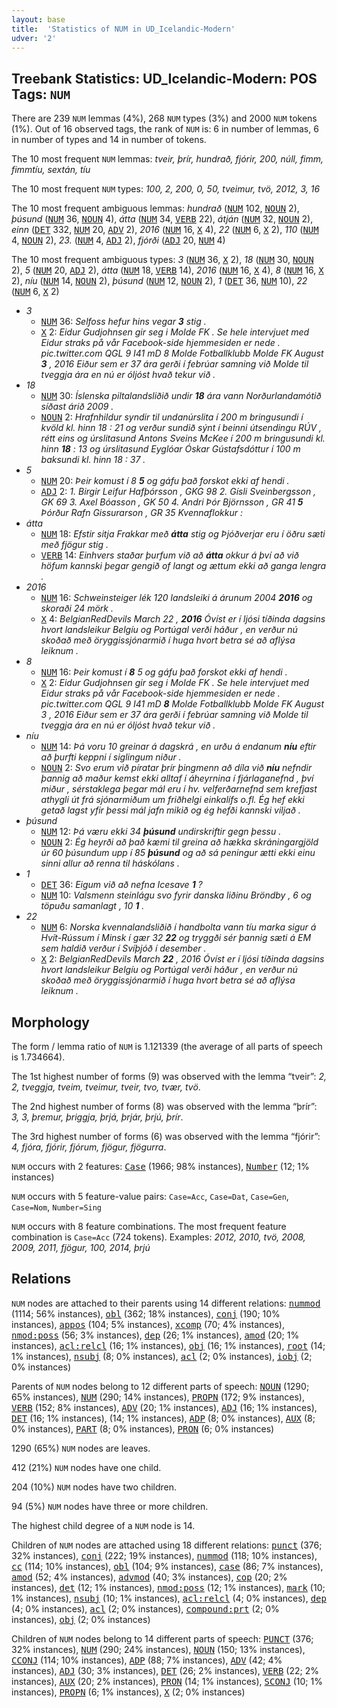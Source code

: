 ```yaml
---
layout: base
title:  'Statistics of NUM in UD_Icelandic-Modern'
udver: '2'
---
```


## Treebank Statistics: UD_Icelandic-Modern: POS Tags: `NUM`

There are 239 `NUM` lemmas (4%), 268 `NUM` types (3%) and 2000 `NUM` tokens (1%).
Out of 16 observed tags, the rank of `NUM` is: 6 in number of lemmas, 6 in number of types and 14 in number of tokens.

The 10 most frequent `NUM` lemmas: <em>tveir, þrír, hundrað, fjórir, 200, núll, fimm, fimmtíu, sextán, tíu</em>

The 10 most frequent `NUM` types:  <em>100, 2, 200, 0, 50, tveimur, tvö, 2012, 3, 16</em>

The 10 most frequent ambiguous lemmas: <em>hundrað</em> (<tt><a href="is_modern-pos-NUM.html">NUM</a></tt> 102, <tt><a href="is_modern-pos-NOUN.html">NOUN</a></tt> 2), <em>þúsund</em> (<tt><a href="is_modern-pos-NUM.html">NUM</a></tt> 36, <tt><a href="is_modern-pos-NOUN.html">NOUN</a></tt> 4), <em>átta</em> (<tt><a href="is_modern-pos-NUM.html">NUM</a></tt> 34, <tt><a href="is_modern-pos-VERB.html">VERB</a></tt> 22), <em>átján</em> (<tt><a href="is_modern-pos-NUM.html">NUM</a></tt> 32, <tt><a href="is_modern-pos-NOUN.html">NOUN</a></tt> 2), <em>einn</em> (<tt><a href="is_modern-pos-DET.html">DET</a></tt> 332, <tt><a href="is_modern-pos-NUM.html">NUM</a></tt> 20, <tt><a href="is_modern-pos-ADV.html">ADV</a></tt> 2), <em>2016</em> (<tt><a href="is_modern-pos-NUM.html">NUM</a></tt> 16, <tt><a href="is_modern-pos-X.html">X</a></tt> 4), <em>22</em> (<tt><a href="is_modern-pos-NUM.html">NUM</a></tt> 6, <tt><a href="is_modern-pos-X.html">X</a></tt> 2), <em>110</em> (<tt><a href="is_modern-pos-NUM.html">NUM</a></tt> 4, <tt><a href="is_modern-pos-NOUN.html">NOUN</a></tt> 2), <em>23.</em> (<tt><a href="is_modern-pos-NUM.html">NUM</a></tt> 4, <tt><a href="is_modern-pos-ADJ.html">ADJ</a></tt> 2), <em>fjórði</em> (<tt><a href="is_modern-pos-ADJ.html">ADJ</a></tt> 20, <tt><a href="is_modern-pos-NUM.html">NUM</a></tt> 4)

The 10 most frequent ambiguous types:  <em>3</em> (<tt><a href="is_modern-pos-NUM.html">NUM</a></tt> 36, <tt><a href="is_modern-pos-X.html">X</a></tt> 2), <em>18</em> (<tt><a href="is_modern-pos-NUM.html">NUM</a></tt> 30, <tt><a href="is_modern-pos-NOUN.html">NOUN</a></tt> 2), <em>5</em> (<tt><a href="is_modern-pos-NUM.html">NUM</a></tt> 20, <tt><a href="is_modern-pos-ADJ.html">ADJ</a></tt> 2), <em>átta</em> (<tt><a href="is_modern-pos-NUM.html">NUM</a></tt> 18, <tt><a href="is_modern-pos-VERB.html">VERB</a></tt> 14), <em>2016</em> (<tt><a href="is_modern-pos-NUM.html">NUM</a></tt> 16, <tt><a href="is_modern-pos-X.html">X</a></tt> 4), <em>8</em> (<tt><a href="is_modern-pos-NUM.html">NUM</a></tt> 16, <tt><a href="is_modern-pos-X.html">X</a></tt> 2), <em>níu</em> (<tt><a href="is_modern-pos-NUM.html">NUM</a></tt> 14, <tt><a href="is_modern-pos-NOUN.html">NOUN</a></tt> 2), <em>þúsund</em> (<tt><a href="is_modern-pos-NUM.html">NUM</a></tt> 12, <tt><a href="is_modern-pos-NOUN.html">NOUN</a></tt> 2), <em>1</em> (<tt><a href="is_modern-pos-DET.html">DET</a></tt> 36, <tt><a href="is_modern-pos-NUM.html">NUM</a></tt> 10), <em>22</em> (<tt><a href="is_modern-pos-NUM.html">NUM</a></tt> 6, <tt><a href="is_modern-pos-X.html">X</a></tt> 2)


* <em>3</em>
  * <tt><a href="is_modern-pos-NUM.html">NUM</a></tt> 36: <em>Selfoss hefur hins vegar <b>3</b> stig .</em>
  * <tt><a href="is_modern-pos-X.html">X</a></tt> 2: <em>Eidur Gudjohnsen gir seg i Molde FK . Se hele intervjuet med Eidur straks på vår Facebook-side hjemmesiden er nede . pic.twitter.com QGL 9 I41 mD 8 Molde Fotballklubb Molde FK August <b>3</b> , 2016 Eiður sem er 37 ára gerði í febrúar samning við Molde til tveggja ára en nú er óljóst hvað tekur við .</em>
* <em>18</em>
  * <tt><a href="is_modern-pos-NUM.html">NUM</a></tt> 30: <em>Íslenska piltalandsliðið undir <b>18</b> ára vann Norðurlandamótið síðast árið 2009 .</em>
  * <tt><a href="is_modern-pos-NOUN.html">NOUN</a></tt> 2: <em>Hrafnhildur syndir til undanúrslita í 200 m bringusundi í kvöld kl. hinn 18 : 21 og verður sundið sýnt í beinni útsendingu RÚV , rétt eins og úrslitasund Antons Sveins McKee í 200 m bringusundi kl. hinn <b>18</b> : 13 og úrslitasund Eyglóar Óskar Gústafsdóttur í 100 m baksundi kl. hinn 18 : 37 .</em>
* <em>5</em>
  * <tt><a href="is_modern-pos-NUM.html">NUM</a></tt> 20: <em>Þeir komust í 8 <b>5</b> og gáfu það forskot ekki af hendi .</em>
  * <tt><a href="is_modern-pos-ADJ.html">ADJ</a></tt> 2: <em>1. Birgir Leifur Hafþórsson , GKG 98 2. Gísli Sveinbergsson , GK 69 3. Axel Bóasson , GK 50 4. Andri Þór Björnsson , GR 41 <b>5</b> Þórður Rafn Gissurarson , GR 35 Kvennaflokkur :</em>
* <em>átta</em>
  * <tt><a href="is_modern-pos-NUM.html">NUM</a></tt> 18: <em>Efstir sitja Frakkar með <b>átta</b> stig og Þjóðverjar eru í öðru sæti með fjögur stig .</em>
  * <tt><a href="is_modern-pos-VERB.html">VERB</a></tt> 14: <em>Einhvers staðar þurfum við að <b>átta</b> okkur á því að við höfum kannski þegar gengið of langt og ættum ekki að ganga lengra .</em>
* <em>2016</em>
  * <tt><a href="is_modern-pos-NUM.html">NUM</a></tt> 16: <em>Schweinsteiger lék 120 landsleiki á árunum 2004 <b>2016</b> og skoraði 24 mörk .</em>
  * <tt><a href="is_modern-pos-X.html">X</a></tt> 4: <em>BelgianRedDevils March 22 , <b>2016</b> Óvíst er í ljósi tíðinda dagsins hvort landsleikur Belgíu og Portúgal verði háður , en verður nú skoðað með öryggissjónarmið í huga hvort betra sé að aflýsa leiknum .</em>
* <em>8</em>
  * <tt><a href="is_modern-pos-NUM.html">NUM</a></tt> 16: <em>Þeir komust í <b>8</b> 5 og gáfu það forskot ekki af hendi .</em>
  * <tt><a href="is_modern-pos-X.html">X</a></tt> 2: <em>Eidur Gudjohnsen gir seg i Molde FK . Se hele intervjuet med Eidur straks på vår Facebook-side hjemmesiden er nede . pic.twitter.com QGL 9 I41 mD <b>8</b> Molde Fotballklubb Molde FK August 3 , 2016 Eiður sem er 37 ára gerði í febrúar samning við Molde til tveggja ára en nú er óljóst hvað tekur við .</em>
* <em>níu</em>
  * <tt><a href="is_modern-pos-NUM.html">NUM</a></tt> 14: <em>Þá voru 10 greinar á dagskrá , en urðu á endanum <b>níu</b> eftir að þurfti keppni í siglingum niður .</em>
  * <tt><a href="is_modern-pos-NOUN.html">NOUN</a></tt> 2: <em>Svo erum við píratar þrír þingmenn að díla við <b>níu</b> nefndir þannig að maður kemst ekki alltaf í áheyrnina í fjárlaganefnd , því miður , sérstaklega þegar mál eru í hv. velferðarnefnd sem krefjast athygli út frá sjónarmiðum um friðhelgi einkalífs o.fl. Ég hef ekki getað lagst yfir þessi mál jafn mikið og ég hefði kannski viljað .</em>
* <em>þúsund</em>
  * <tt><a href="is_modern-pos-NUM.html">NUM</a></tt> 12: <em>Þá væru ekki 34 <b>þúsund</b> undirskriftir gegn þessu .</em>
  * <tt><a href="is_modern-pos-NOUN.html">NOUN</a></tt> 2: <em>Ég heyrði að það kæmi til greina að hækka skráningargjöld úr 60 þúsundum upp í 85 <b>þúsund</b> og að sá peningur ætti ekki einu sinni allur að renna til háskólans .</em>
* <em>1</em>
  * <tt><a href="is_modern-pos-DET.html">DET</a></tt> 36: <em>Eigum við að nefna Icesave <b>1</b> ?</em>
  * <tt><a href="is_modern-pos-NUM.html">NUM</a></tt> 10: <em>Valsmenn steinlágu svo fyrir danska liðinu Bröndby , 6 og töpuðu samanlagt , 10 <b>1</b> .</em>
* <em>22</em>
  * <tt><a href="is_modern-pos-NUM.html">NUM</a></tt> 6: <em>Norska kvennalandsliðið í handbolta vann tíu marka sigur á Hvít-Rússum í Minsk í gær 32 <b>22</b> og tryggði sér þannig sæti á EM sem haldið verður í Svíþjóð í desember .</em>
  * <tt><a href="is_modern-pos-X.html">X</a></tt> 2: <em>BelgianRedDevils March <b>22</b> , 2016 Óvíst er í ljósi tíðinda dagsins hvort landsleikur Belgíu og Portúgal verði háður , en verður nú skoðað með öryggissjónarmið í huga hvort betra sé að aflýsa leiknum .</em>

## Morphology

The form / lemma ratio of `NUM` is 1.121339 (the average of all parts of speech is 1.734664).

The 1st highest number of forms (9) was observed with the lemma “tveir”: <em>2, 2<closeparen/>, tveggja, tveim, tveimur, tveir, tvo, tvær, tvö</em>.

The 2nd highest number of forms (8) was observed with the lemma “þrír”: <em>3, 3<closeparen/>, þremur, þriggja, þrjá, þrjár, þrjú, þrír</em>.

The 3rd highest number of forms (6) was observed with the lemma “fjórir”: <em>4, fjóra, fjórir, fjórum, fjögur, fjögurra</em>.

`NUM` occurs with 2 features: <tt><a href="is_modern-feat-Case.html">Case</a></tt> (1966; 98% instances), <tt><a href="is_modern-feat-Number.html">Number</a></tt> (12; 1% instances)

`NUM` occurs with 5 feature-value pairs: `Case=Acc`, `Case=Dat`, `Case=Gen`, `Case=Nom`, `Number=Sing`

`NUM` occurs with 8 feature combinations.
The most frequent feature combination is `Case=Acc` (724 tokens).
Examples: <em>2012, 2010, tvö, 2008, 2009, 2011, fjögur, 100, 2014, þrjú</em>


## Relations

`NUM` nodes are attached to their parents using 14 different relations: <tt><a href="is_modern-dep-nummod.html">nummod</a></tt> (1114; 56% instances), <tt><a href="is_modern-dep-obl.html">obl</a></tt> (362; 18% instances), <tt><a href="is_modern-dep-conj.html">conj</a></tt> (190; 10% instances), <tt><a href="is_modern-dep-appos.html">appos</a></tt> (104; 5% instances), <tt><a href="is_modern-dep-xcomp.html">xcomp</a></tt> (70; 4% instances), <tt><a href="is_modern-dep-nmod-poss.html">nmod:poss</a></tt> (56; 3% instances), <tt><a href="is_modern-dep-dep.html">dep</a></tt> (26; 1% instances), <tt><a href="is_modern-dep-amod.html">amod</a></tt> (20; 1% instances), <tt><a href="is_modern-dep-acl-relcl.html">acl:relcl</a></tt> (16; 1% instances), <tt><a href="is_modern-dep-obj.html">obj</a></tt> (16; 1% instances), <tt><a href="is_modern-dep-root.html">root</a></tt> (14; 1% instances), <tt><a href="is_modern-dep-nsubj.html">nsubj</a></tt> (8; 0% instances), <tt><a href="is_modern-dep-acl.html">acl</a></tt> (2; 0% instances), <tt><a href="is_modern-dep-iobj.html">iobj</a></tt> (2; 0% instances)

Parents of `NUM` nodes belong to 12 different parts of speech: <tt><a href="is_modern-pos-NOUN.html">NOUN</a></tt> (1290; 65% instances), <tt><a href="is_modern-pos-NUM.html">NUM</a></tt> (290; 14% instances), <tt><a href="is_modern-pos-PROPN.html">PROPN</a></tt> (172; 9% instances), <tt><a href="is_modern-pos-VERB.html">VERB</a></tt> (152; 8% instances), <tt><a href="is_modern-pos-ADV.html">ADV</a></tt> (20; 1% instances), <tt><a href="is_modern-pos-ADJ.html">ADJ</a></tt> (16; 1% instances), <tt><a href="is_modern-pos-DET.html">DET</a></tt> (16; 1% instances),  (14; 1% instances), <tt><a href="is_modern-pos-ADP.html">ADP</a></tt> (8; 0% instances), <tt><a href="is_modern-pos-AUX.html">AUX</a></tt> (8; 0% instances), <tt><a href="is_modern-pos-PART.html">PART</a></tt> (8; 0% instances), <tt><a href="is_modern-pos-PRON.html">PRON</a></tt> (6; 0% instances)

1290 (65%) `NUM` nodes are leaves.

412 (21%) `NUM` nodes have one child.

204 (10%) `NUM` nodes have two children.

94 (5%) `NUM` nodes have three or more children.

The highest child degree of a `NUM` node is 14.

Children of `NUM` nodes are attached using 18 different relations: <tt><a href="is_modern-dep-punct.html">punct</a></tt> (376; 32% instances), <tt><a href="is_modern-dep-conj.html">conj</a></tt> (222; 19% instances), <tt><a href="is_modern-dep-nummod.html">nummod</a></tt> (118; 10% instances), <tt><a href="is_modern-dep-cc.html">cc</a></tt> (114; 10% instances), <tt><a href="is_modern-dep-obl.html">obl</a></tt> (104; 9% instances), <tt><a href="is_modern-dep-case.html">case</a></tt> (86; 7% instances), <tt><a href="is_modern-dep-amod.html">amod</a></tt> (52; 4% instances), <tt><a href="is_modern-dep-advmod.html">advmod</a></tt> (40; 3% instances), <tt><a href="is_modern-dep-cop.html">cop</a></tt> (20; 2% instances), <tt><a href="is_modern-dep-det.html">det</a></tt> (12; 1% instances), <tt><a href="is_modern-dep-nmod-poss.html">nmod:poss</a></tt> (12; 1% instances), <tt><a href="is_modern-dep-mark.html">mark</a></tt> (10; 1% instances), <tt><a href="is_modern-dep-nsubj.html">nsubj</a></tt> (10; 1% instances), <tt><a href="is_modern-dep-acl-relcl.html">acl:relcl</a></tt> (4; 0% instances), <tt><a href="is_modern-dep-dep.html">dep</a></tt> (4; 0% instances), <tt><a href="is_modern-dep-acl.html">acl</a></tt> (2; 0% instances), <tt><a href="is_modern-dep-compound-prt.html">compound:prt</a></tt> (2; 0% instances), <tt><a href="is_modern-dep-obj.html">obj</a></tt> (2; 0% instances)

Children of `NUM` nodes belong to 14 different parts of speech: <tt><a href="is_modern-pos-PUNCT.html">PUNCT</a></tt> (376; 32% instances), <tt><a href="is_modern-pos-NUM.html">NUM</a></tt> (290; 24% instances), <tt><a href="is_modern-pos-NOUN.html">NOUN</a></tt> (150; 13% instances), <tt><a href="is_modern-pos-CCONJ.html">CCONJ</a></tt> (114; 10% instances), <tt><a href="is_modern-pos-ADP.html">ADP</a></tt> (88; 7% instances), <tt><a href="is_modern-pos-ADV.html">ADV</a></tt> (42; 4% instances), <tt><a href="is_modern-pos-ADJ.html">ADJ</a></tt> (30; 3% instances), <tt><a href="is_modern-pos-DET.html">DET</a></tt> (26; 2% instances), <tt><a href="is_modern-pos-VERB.html">VERB</a></tt> (22; 2% instances), <tt><a href="is_modern-pos-AUX.html">AUX</a></tt> (20; 2% instances), <tt><a href="is_modern-pos-PRON.html">PRON</a></tt> (14; 1% instances), <tt><a href="is_modern-pos-SCONJ.html">SCONJ</a></tt> (10; 1% instances), <tt><a href="is_modern-pos-PROPN.html">PROPN</a></tt> (6; 1% instances), <tt><a href="is_modern-pos-X.html">X</a></tt> (2; 0% instances)

